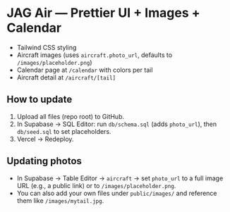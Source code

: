 # JAG Air — Prettier UI + Images + Calendar

- Tailwind CSS styling
- Aircraft images (uses `aircraft.photo_url`, defaults to `/images/placeholder.png`)
- Calendar page at `/calendar` with colors per tail
- Aircraft detail at `/aircraft/[tail]`

## How to update
1) Upload all files (repo root) to GitHub.
2) In Supabase → SQL Editor: run `db/schema.sql` (adds `photo_url`), then `db/seed.sql` to set placeholders.
3) Vercel → Redeploy.

## Updating photos
- In Supabase → Table Editor → `aircraft` → set `photo_url` to a full image URL (e.g., a public link) or to `/images/placeholder.png`.
- You can also add your own files under `public/images/` and reference them like `/images/mytail.jpg`.
